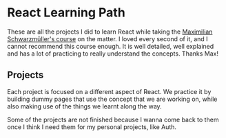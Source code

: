 # React Learning Path

These are all the projects I did to learn React while taking the 
[Maximilian Schwarzmüller's course](https://www.udemy.com/course/react-the-complete-guide-incl-redux/) on the matter. I loved every second of it, and I cannot recommend this course enough. It is well detailed, well explained and has a lot of practicing to really understand the concepts. Thanks Max!

## Projects

Each project is focused on a different aspect of React. We practice it by building dummy pages that use the concept that we are working on, while also making use of the things we learnt along the way.

Some of the projects are not finished because I wanna come back to them once I think I need them for my personal projects, like Auth.
